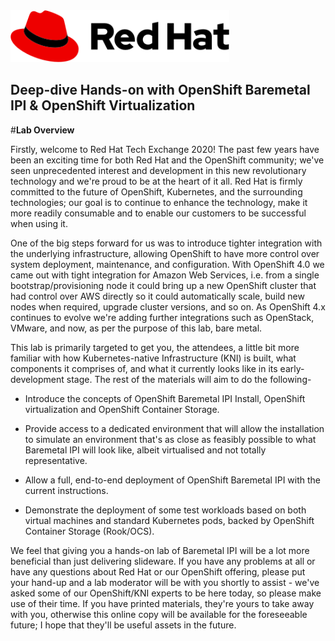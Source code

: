 <img src="img/redhat.png" style="width: 350px;" border=0/>

<h2>Deep-dive Hands-on with OpenShift Baremetal IPI & OpenShift Virtualization</h2>

#**Lab Overview**

Firstly, welcome to Red Hat Tech Exchange 2020! The past few years have been an exciting time for both Red Hat and the OpenShift community; we've seen unprecedented interest and development in this new revolutionary technology and we're proud to be at the heart of it all. Red Hat is firmly committed to the future of OpenShift, Kubernetes, and the surrounding technologies; our goal is to continue to enhance the technology, make it more readily consumable and to enable our customers to be successful when using it.

One of the big steps forward for us was to introduce tighter integration with the underlying infrastructure, allowing OpenShift to have more control over system deployment, maintenance, and configuration. With OpenShift 4.0 we came out with tight integration for Amazon Web Services, i.e. from a single bootstrap/provisioning node it could bring up a new OpenShift cluster that had control over AWS directly so it could automatically scale, build new nodes when required, upgrade cluster versions, and so on. As OpenShift 4.x continues to evolve we're adding further integrations such as OpenStack, VMware, and now, as per the purpose of this lab, bare metal.

This lab is primarily targeted to get you, the attendees, a little bit more familiar with how Kubernetes-native Infrastructure (KNI) is built, what components it comprises of, and what it currently looks like in its early-development stage. The rest of the materials will aim to do the following-

* Introduce the concepts of OpenShift Baremetal IPI Install, OpenShift virtualization and OpenShift Container Storage.

* Provide access to a dedicated environment that will allow the installation to simulate an environment that's as close as feasibly possible to what Baremetal IPI will look like, albeit virtualised and not totally representative.

* Allow a full, end-to-end deployment of OpenShift Baremetal IPI with the current instructions.

* Demonstrate the deployment of some test workloads based on both virtual machines and standard Kubernetes pods, backed by OpenShift Container Storage (Rook/OCS).

We feel that giving you a hands-on lab of Baremetal IPI will be a lot more beneficial than just delivering slideware. If you have any problems at all or have any questions about Red Hat or our OpenShift offering, please put your hand-up and a lab moderator will be with you shortly to assist - we've asked some of our OpenShift/KNI experts to be here today, so please make use of their time. If you have printed materials, they're yours to take away with you, otherwise this online copy will be available for the foreseeable future; I hope that they'll be useful assets in the future.
